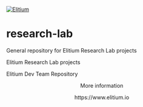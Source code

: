 <a href="https://www.elitium.io/wp-content/uploads/2018/12/logo-1.png" target="_blank"><img src="https://www.elitium.io/wp-content/uploads/2018/12/logo-1.png" border="0" alt="Elitium"></a>


# research-lab

General repository for Elitium Research Lab projects

Elitium Research Lab projects

Elitium Dev Team Repository

<p align="center">More information</p>
<p align="center">https://www.elitium.io</p>
